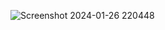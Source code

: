 
![Screenshot 2024-01-26 220448](https://github.com/ZAINKHAN25/Portfolio-Clone/assets/121414309/dcd71acb-6d58-4f45-8a8d-cfa4f727449f)
